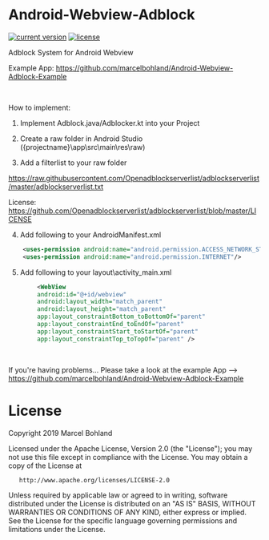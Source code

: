 # Android-Webview-Adblock

[![current version](https://img.shields.io/badge/current%20version-1.2-blue.svg)](https://github.com/marcelbohland/Android-Webview-Adblock/releases/tag/1.2)
[![license](https://img.shields.io/badge/license-Apache%20License%202.0-red.svg)](https://github.com/marcelbohland/Android-Webview-Adblock/blob/master/LICENSE)

Adblock System for Android Webview

Example App: https://github.com/marcelbohland/Android-Webview-Adblock-Example

<br/>

How to implement:

1. Implement Adblock.java/Adblocker.kt into your Project

2. Create a raw folder in Android Studio ({projectname}\app\src\main\res\raw)

3. Add a filterlist to your raw folder

https://raw.githubusercontent.com/Openadblockserverlist/adblockserverlist/master/adblockserverlist.txt

License: https://github.com/Openadblockserverlist/adblockserverlist/blob/master/LICENSE

4. Add following to your AndroidManifest.xml

```xml
    <uses-permission android:name="android.permission.ACCESS_NETWORK_STATE" />
    <uses-permission android:name="android.permission.INTERNET"/>
```

5. Add following to your layout\activity_main.xml
```xml
        <WebView
        android:id="@+id/webview"
        android:layout_width="match_parent"
        android:layout_height="match_parent"
        app:layout_constraintBottom_toBottomOf="parent"
        app:layout_constraintEnd_toEndOf="parent"
        app:layout_constraintStart_toStartOf="parent"
        app:layout_constraintTop_toTopOf="parent" />
```
<br/>

If you're having problems... Please take a look at the example App --> https://github.com/marcelbohland/Android-Webview-Adblock-Example




# License

 Copyright 2019 Marcel Bohland

   Licensed under the Apache License, Version 2.0 (the "License");
   you may not use this file except in compliance with the License.
   You may obtain a copy of the License at

       http://www.apache.org/licenses/LICENSE-2.0

   Unless required by applicable law or agreed to in writing, software
   distributed under the License is distributed on an "AS IS" BASIS,
   WITHOUT WARRANTIES OR CONDITIONS OF ANY KIND, either express or implied.
   See the License for the specific language governing permissions and
   limitations under the License.
